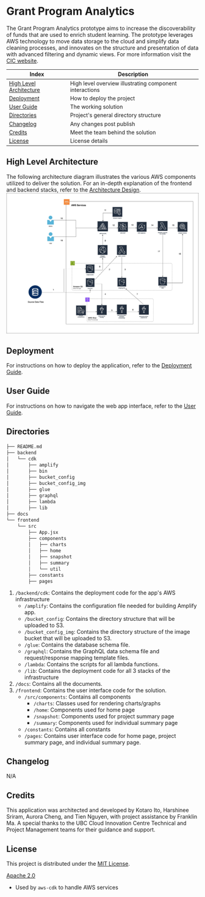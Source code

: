 # Grant Program Analytics

The Grant Program Analytics prototype aims to increase the discoverability of funds that are used to enrich student learning. The prototype leverages AWS technology to move data storage to the cloud and simplify data cleaning processes, and innovates on the structure and presentation of data with advanced filtering and dynamic views. For more information visit the [CIC website](https://cic.ubc.ca/project/student-advising-assistant/).

| Index | Description |
| ----- | ----------- |
| [High Level Architecture](#high-level-architecture) | High level overview illustrating component interactions |
| [Deployment](#deployment) | How to deploy the project |
| [User Guide](#user-guide) | The working solution |
| [Directories](#directories) | Project's general directory structure |
| [Changelog](#changelog) | Any changes post publish |
| [Credits](#credits) | Meet the team behind the solution |
| [License](#license) | License details |

## High Level Architecture
The following architecture diagram illustrates the various AWS components utilized to deliver the solution. For an in-depth explanation of the frontend and backend stacks, refer to the [Architecture Design](./docs/ArchitectureDesign.md).
![Architecture Diagram](docs/images/architecture-diagram.jpg)

## Deployment
For instructions on how to deploy the application, refer to the [Deployment Guide](./docs/DeploymentGuide.md).

## User Guide
For instructions on how to navigate the web app interface, refer to the [User Guide](./docs/UserGuide.md).

## Directories
```
├── README.md
├── backend
│   └── cdk
│       ├── amplify
│       ├── bin
│       ├── bucket_config
│       ├── bucket_config_img
│       ├── glue
│       ├── graphql
│       ├── lambda
│       ├── lib
├── docs
└── frontend
    └── src
        ├── App.jsx
        ├── components
        │   ├── charts
        │   ├── home
        │   ├── snapshot
        │   ├── summary
        │   └── util
        ├── constants
        ├── pages
```
1. `/backend/cdk`: Contains the deployment code for the app's AWS infrastructure
    - `/amplify`: Contains the configuration file needed for building Amplify app.
    - `/bucket_config`: Contains the directory structure that will be uploaded to S3.
    - `/bucket_config_img`: Contains the directory structure of the image bucket that will be uploaded to S3.
    - `/glue`: Contains the database schema file.
    - `/graphql`: Contains the GraphQL data schema file and request/response mapping template files.
    - `/lambda`: Contains the scripts for all lambda functions.
    - `/lib`: Contains the deployment code for all 3 stacks of the infrastructure
2. `/docs`: Contains all the documents.
3. `/frontend`: Contains the user interface code for the solution.
    - `/src/components`: Contains all components
        - `/charts`: Classes used for rendering charts/graphs
        - `/home`: Components used for home page
        - `/snapshot`: Components used for project summary page
        - `/summary`: Components used for individual summary page
    - `/constants`: Contains all constants
    - `/pages`: Contains user interface code for home page, project summary page, and individual summary page.


## Changelog
N/A

## Credits
This application was architected and developed by Kotaro Ito, Harshinee Sriram, Aurora Cheng, and Tien Nguyen, with project assistance by Franklin Ma. A special thanks to the UBC Cloud Innovation Centre Technical and Project Management teams for their guidance and support.

## License
This project is distributed under the [MIT License](./LICENSE).

[Apache 2.0](https://www.apache.org/licenses/LICENSE-2.0)
- Used by `aws-cdk` to handle AWS services

